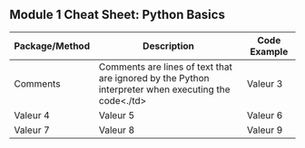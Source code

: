 ## Module 1 Cheat Sheet: Python Basics

| Package/Method	| Description  | Code Example |
|------------|------------|------------|
| Comments   | Comments are lines of text that are ignored by the Python interpreter when executing the code<./td>   | Valeur 3   |
| Valeur 4   | Valeur 5   | Valeur 6   |
| Valeur 7   | Valeur 8   | Valeur 9   |


